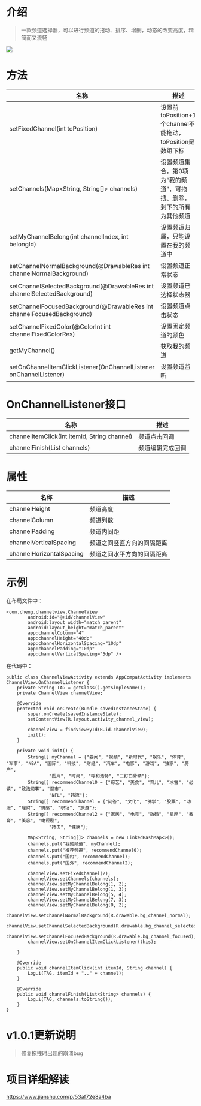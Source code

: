 # 介绍
>一款频道选择器，可以进行频道的拖动、排序、增删，动态的改变高度，精简而又流畅

![](https://upload-images.jianshu.io/upload_images/6753190-9ef8bb620590ffad.gif?imageMogr2/auto-orient/strip)

# 方法

|名称|描述
|---|---|
|setFixedChannel(int toPosition)| 设置前toPosition+1个channel不能拖动，toPosition是数组下标
|setChannels(Map<String, String[]> channels)| 设置频道集合，第0项为“我的频道”，可拖拽、删除，剩下的所有为其他频道
|setMyChannelBelong(int channelIndex, int belongId)| 设置频道归属，只能设置在我的频道中
|setChannelNormalBackground(@DrawableRes int channelNormalBackground)| 设置频道正常状态
|setChannelSelectedBackground(@DrawableRes int channelSelectedBackground)| 设置频道已选择状态器
|setChannelFocusedBackground(@DrawableRes int channelFocusedBackground)| 设置频道点击状态
|setChannelFixedColor(@ColorInt int channelFixedColorRes)| 设置固定频道的颜色
|getMyChannel()| 获取我的频道
|setOnChannelItemClickListener(OnChannelListener onChannelListener)| 设置频道监听

# OnChannelListener接口

|名称|描述
|---|---|
|channelItemClick(int itemId, String channel)| 频道点击回调
|channelFinish(List<String> channels)| 频道编辑完成回调

# 属性

|名称|描述
|---|---|
|channelHeight| 频道高度
|channelColumn| 频道列数
|channelPadding| 频道内间距
|channelVerticalSpacing| 频道之间竖直方向的间隔距离
|channelHorizontalSpacing| 频道之间水平方向的间隔距离

# 示例

在布局文件中：
```
<com.cheng.channelview.ChannelView
        android:id="@+id/channelView"
        android:layout_width="match_parent"
        android:layout_height="match_parent"
        app:channelColumn="4"
        app:channelHeight="40dp"
        app:channelHorizontalSpacing="10dp"
        app:channelPadding="10dp"
        app:channelVerticalSpacing="5dp" />
```
在代码中：
```
public class ChannelViewActivity extends AppCompatActivity implements ChannelView.OnChannelListener {
    private String TAG = getClass().getSimpleName();
    private ChannelView channelView;

    @Override
    protected void onCreate(Bundle savedInstanceState) {
        super.onCreate(savedInstanceState);
        setContentView(R.layout.activity_channel_view);

        channelView = findViewById(R.id.channelView);
        init();
    }

    private void init() {
        String[] myChannel = {"要闻", "视频", "新时代", "娱乐", "体育", "军事", "NBA", "国际", "科技", "财经", "汽车", "电影", "游戏", "独家", "房产",
                "图片", "时尚", "呼和浩特", "三打白骨精"};
        String[] recommendChannel0 = {"综艺", "美食", "育儿", "冰雪", "必读", "政法网事", "都市",
                "NFL", "韩流"};
        String[] recommendChannel = {"问答", "文化", "佛学", "股票", "动漫", "理财", "情感", "职场", "旅游"};
        String[] recommendChannel2 = {"家居", "电竞", "数码", "星座", "教育", "美容", "电视剧",
                "搏击", "健康"};

        Map<String, String[]> channels = new LinkedHashMap<>();
        channels.put("我的频道", myChannel);
        channels.put("推荐频道", recommendChannel0);
        channels.put("国内", recommendChannel);
        channels.put("国外", recommendChannel2);

        channelView.setFixedChannel(2);
        channelView.setChannels(channels);
        channelView.setMyChannelBelong(1, 2);
        channelView.setMyChannelBelong(1, 3);
        channelView.setMyChannelBelong(5, 4);
        channelView.setMyChannelBelong(7, 3);
        channelView.setMyChannelBelong(0, 2);
        channelView.setChannelNormalBackground(R.drawable.bg_channel_normal);
        channelView.setChannelSelectedBackground(R.drawable.bg_channel_selected);
        channelView.setChannelFocusedBackground(R.drawable.bg_channel_focused);
        channelView.setOnChannelItemClickListener(this);

    }

    @Override
    public void channelItemClick(int itemId, String channel) {
        Log.i(TAG, itemId + ".." + channel);
    }

    @Override
    public void channelFinish(List<String> channels) {
        Log.i(TAG, channels.toString());
    }
}
```


# v1.0.1更新说明
>修复拖拽时出现的崩溃bug

# 项目详细解读

https://www.jianshu.com/p/53af72e8a4ba
